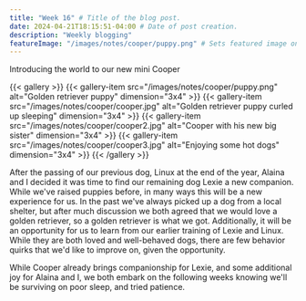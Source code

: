 ```yaml
---
title: "Week 16" # Title of the blog post.
date: 2024-04-21T18:15:51-04:00 # Date of post creation.
description: "Weekly blogging"
featureImage: "/images/notes/cooper/puppy.png" # Sets featured image on blog post.
---
```


Introducing the world to our new mini Cooper

{{< gallery >}}
{{< gallery-item src="/images/notes/cooper/puppy.png" alt="Golden retriever puppy" dimension="3x4" >}}
{{< gallery-item src="/images/notes/cooper/cooper.jpg" alt="Golden retriever puppy curled up sleeping" dimension="3x4" >}}
{{< gallery-item src="/images/notes/cooper/cooper2.jpg" alt="Cooper with his new big sister" dimension="3x4" >}}
{{< gallery-item src="/images/notes/cooper/cooper3.jpg" alt="Enjoying some hot dogs"  dimension="3x4" >}}
{{< /gallery >}}

After the passing of our previous dog, Linux at the end of the year, Alaina and I decided it was time to find our remaining dog Lexie a new companion. While we've raised puppies before, in many ways this will be a new experience for us. In the past we've always picked up a dog from a local shelter, but after much discussion we both agreed that we would love a golden retriever, so a golden retriever is what we got. Additionally, it will be an opportunity for us to learn from our earlier training of Lexie and Linux. While they are both loved and well-behaved dogs, there are few behavior quirks that we'd like to improve on, given the opportunity. 

While Cooper already brings companionship for Lexie, and some additional joy for Alaina and I, we both embark on the following weeks knowing we'll be surviving on poor sleep, and tried patience. 